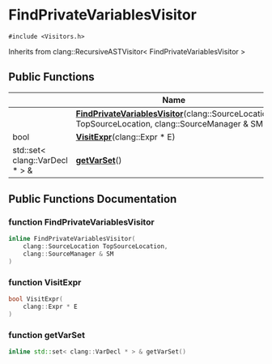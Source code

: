 # FindPrivateVariablesVisitor






`#include <Visitors.h>`

Inherits from clang::RecursiveASTVisitor< FindPrivateVariablesVisitor >

## Public Functions

|                | Name           |
| -------------- | -------------- |
| | **[FindPrivateVariablesVisitor](Classes/classFindPrivateVariablesVisitor/#function-findprivatevariablesvisitor)**(clang::SourceLocation TopSourceLocation, clang::SourceManager & SM) |
| bool | **[VisitExpr](Classes/classFindPrivateVariablesVisitor/#function-visitexpr)**(clang::Expr * E) |
| std::set< clang::VarDecl * > & | **[getVarSet](Classes/classFindPrivateVariablesVisitor/#function-getvarset)**() |

## Public Functions Documentation

### function FindPrivateVariablesVisitor

```cpp
inline FindPrivateVariablesVisitor(
    clang::SourceLocation TopSourceLocation,
    clang::SourceManager & SM
)
```


### function VisitExpr

```cpp
bool VisitExpr(
    clang::Expr * E
)
```


### function getVarSet

```cpp
inline std::set< clang::VarDecl * > & getVarSet()
```


